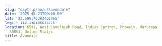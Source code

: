 ```yaml
---
slug: "daytrip/na/us/avondale"
date: '2025-05-23T00:00:00'
lat: '33.509176383405865'
lng: '-112.208105546875'
location: 6901, West Camelback Road, Indian Springs, Phoenix, Maricopa County, Arizona,
  85033, United States
title: Avondale
---
```



